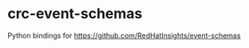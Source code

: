 crc-event-schemas
=================

Python bindings for https://github.com/RedHatInsights/event-schemas
